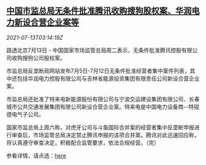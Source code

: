 <!--1626147062000-->
[中国市监总局无条件批准腾讯收购搜狗股权案、华润电力新设合营企业案等](https://cn.reuters.com/article/china-samr-tencent-sogou-0713-idCNKBS2EJ07S)
------

<div><i>2021-07-13T03:14:19Z</i></div><p>路透北京7月13日 - 中国国家市场监管总局周二表示，无条件批准腾讯控股有限公司收购搜狗公司股权案。</p><p>市监总局反垄断局网站发布7月5日-7月12日无条件批准经营者集中案件列表，其中还包括华润电力控股有限公司与吉林省能源投资集团有限责任公司新设合营企业案。</p><p>市监总局还批准了特来电新能源股份有限公司与宁波交运建设集团有限公司、长春城市公共交通发展集团有限公司新设合营企业案。特来电是中国电力设备商--特锐德电气子公司。</p><p>国家市监总局上周六称，对虎牙公司与斗鱼国际合并案的经营者集中反垄断申报进行审查后，市场监管总局决定禁止腾讯申报的该项合并案。腾讯对此迅速回应称，将认真遵守审查决定，积极配合监管要求，依法合规经营。（完）</p><p>参看详情，请点选：<a href="http://www.samr.gov.cn/fldj/ajgs/wtjjzajgs/202107/t20210713_332601.html">here</a></p>
